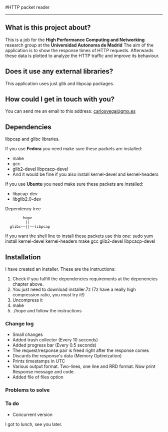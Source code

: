 #HTTP packet reader   
***    
## What is this project about?

This is a job for the **High Performance Computing and Networking** research group at the **Universidad Autonoma de Madrid**
The aim of the application is to show the response times of HTTP requests.
Afterwards these data is plotted to analyze the HTTP traffic and improve its behaviour.

## Does it use any external libraries?
This application uses just glib and libpcap packages.

## How could I get in touch with you?
You can send me an email to this address: carlosvega@gmx.es

## Dependencies

libpcap and glibc libraries.

If you use __Fedora__ you need make sure these packets are installed:
- make
- gcc
- glib2-devel libpcacp-devel
- And it would be fine if you also install kernel-devel and kernel-headers

If you use __Ubuntu__ you need make sure these packets are installed:
- libpcap-dev
- libglib2.0-dev
 
Dependency tree

            hope
             ||
      glibc——||——libpcap
                   
If you want the shell line to install these packets use this one:
sudo yum install kernel-devel kernel-headers make gcc glib2-devel libpcacp-devel

## Installation
I have created an installer. These are the instructions:

1. Check if you fulfill the dependencies requirements at the depenencies chapter above.
2. You just need to download installer.7z (7z have a really high compression ratio, you must try it!)
3. Uncompress it
4. make
5. ./hope and follow the instructions


### Change log
 - Small changes
 - Added trash collector (Every 10 seconds)
 - Added progress bar (Every 0.5 seconds)
 - The request/response pair is freed right after the response comes
 - Discards the response's data (Memory Optimization)
 - Prints timestamps in UTC
 - Various output format. Two-lines, one line and RRD format. Now print Response message and code.
 - Added file of files option

### Problems to solve


### To do

 - Concurrent version

I got to lunch, see you later.

